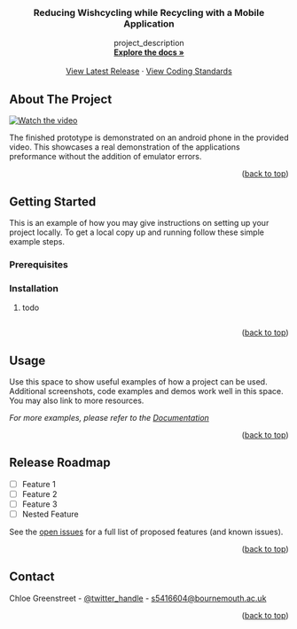 <a id="readme-top"></a>

<!-- PROJECT LOGO -->
<br />
<div align="center">
<h3 align="center">Reducing Wishcycling while Recycling with a Mobile Application</h3>

  <p align="center">
    project_description
    <br />
    <a href="https://github.com/Choggsy/recycling_flutter_app/tree/master/project_documentation"><strong>Explore the docs »</strong></a>
    <br />
    <br />
    <a href="https://github.com/Choggsy/recycling_flutter_app/releases">View Latest Release</a>
    &middot;
    <a href="https://github.com/Choggsy/recycling_flutter_app/blob/master/project_documentation/coding_standards.md">View Coding Standards</a>
  </p>
</div>

## About The Project

[![Watch the video](https://img.youtube.com/vi/HvwM1pO-OYw/0.jpg)](https://youtube.com/shorts/HvwM1pO-OYw?feature=share)

The finished prototype is demonstrated on an android phone in the provided video. This showcases a real demonstration of the applications preformance without the addition of emulator errors.

<p align="right">(<a href="#readme-top">back to top</a>)</p>


<!-- GETTING STARTED -->
## Getting Started

This is an example of how you may give instructions on setting up your project locally.
To get a local copy up and running follow these simple example steps.

### Prerequisites



### Installation

1. todo
   ```

<p align="right">(<a href="#readme-top">back to top</a>)</p>



<!-- USAGE EXAMPLES -->
## Usage

Use this space to show useful examples of how a project can be used. Additional screenshots, code examples and demos work well in this space. You may also link to more resources.

_For more examples, please refer to the [Documentation](https://example.com)_

<p align="right">(<a href="#readme-top">back to top</a>)</p>


<!-- ROADMAP -->
## Release Roadmap

- [ ] Feature 1
- [ ] Feature 2
- [ ] Feature 3
- [ ] Nested Feature

See the [open issues](https://github.com/github_username/repo_name/issues) for a full list of proposed features (and known issues).

<p align="right">(<a href="#readme-top">back to top</a>)</p>

<!-- CONTACT -->
## Contact
Chloe Greenstreet - [@twitter_handle](https://twitter.com/twitter_handle) - s5416604@bournemouth.ac.uk


<p align="right">(<a href="#readme-top">back to top</a>)</p>

